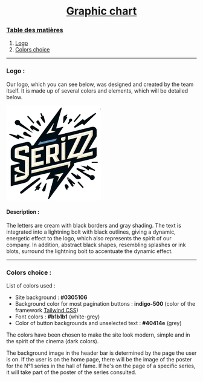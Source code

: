 #   <center><ins> Graphic chart </ins></center>

### <ins>Table des matières</ins>
1. [Logo](#logo)
2. [Colors choice](#choix-des-couleurs)

***

### Logo :

Our logo, which you can see below, was designed and created by the team itself.
It is made up of several colors and elements, which will be detailed below.

<img src="app/public/images/logo.png" alt="Texte alternatif" width="250" height="250" />

#### Description :
The letters are cream with black borders and gray shading. The text is integrated into a lightning bolt with black outlines, giving a dynamic, energetic effect to the logo, which also represents the spirit of our company. In addition, abstract black shapes, resembling splashes or ink blots, surround the lightning bolt to accentuate the dynamic effect.
***

### Colors choice :

List of colors used :
   - Site background : **#0305106**
- Background color for most pagination buttons : **indigo-500** (color of the framework [Tailwind CSS](https://tailwindcss.com/docs/installation))
- Font colors : **#b1b1b1** (white-grey)
- Color of button backgrounds and unselected text : **#40414e** (grey)

The colors have been chosen to make the site look modern, simple and in the spirit of the cinema (dark colors).

The background image in the header bar is determined by the page the user is on. If the user is on the home page, there will be the image of the poster for the N°1 series in the hall of fame. If he's on the page of a specific series, it will take part of the poster of the series consulted.


